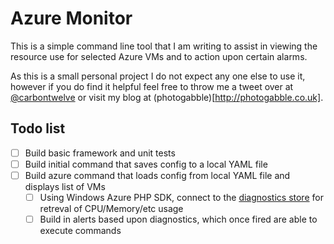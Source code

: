 # Azure Monitor

This is a simple command line tool that I am writing to assist in viewing the resource use for selected Azure VMs and to
action upon certain alarms.

As this is a small personal project I do not expect any one else to use it, however if you do find it helpful feel free
to throw me a tweet over at [@carbontwelve](https://twitter.com/carbontwelve) or visit my blog at (photogabble)[http://photogabble.co.uk].

## Todo list

 - [ ] Build basic framework and unit tests
 - [ ] Build initial command that saves config to a local YAML file
 - [ ] Build azure command that loads config from local YAML file and displays list of VMs
    - [ ] Using Windows Azure PHP SDK, connect to the [diagnostics store](http://blogs.msdn.com/b/silverlining/archive/2011/09/19/how-to-get-diagnostics-info-for-azure-php-applications-part-1.aspx) for retreval of CPU/Memory/etc usage
    - [ ] Build in alerts based upon diagnostics, which once fired are able to execute commands
